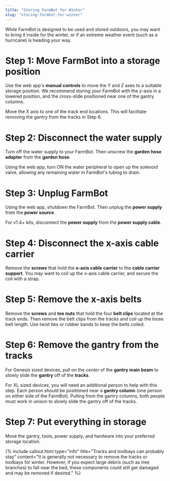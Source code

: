 ```yaml
---
title: "Storing FarmBot for Winter"
slug: "storing-farmbot-for-winter"
---
```


While FarmBot is designed to be used and stored outdoors, you may want to bring it inside for the winter, or if an extreme weather event (such as a hurricane) is heading your way.

# Step 1: Move FarmBot into a storage position
Use the web app's **manual controls** to move the Y and Z axes to a suitable storage position. We recommend storing your FarmBot with the z-axis in a lowered position, and the cross-slide positioned near one of the gantry columns.

Move the X axis to one of the track end locations. This will facilitate removing the gantry from the tracks in Step 6.

# Step 2: Disconnect the water supply
Turn off the water supply to your FarmBot. Then unscrew the **garden hose adapter** from the **garden hose**.

Using the web app, turn ON the water peripheral to open up the solenoid valve, allowing any remaining water in FarmBot's tubing to drain.

# Step 3: Unplug FarmBot
Using the web app, shutdown the FarmBot. Then unplug the **power supply** from the **power source**.

For v1.4+ kits, disconnect the **power supply** from the **power supply cable**.

# Step 4: Disconnect the x-axis cable carrier
Remove the **screws** that hold the **x-axis cable carrier** to the **cable carrier support**. You may want to coil up the x-axis cable carrier, and secure the coil with a strap.

# Step 5: Remove the x-axis belts
Remove the **screws** and **tee nuts** that hold the four **belt clips** located at the track ends. Then remove the belt clips from the tracks and coil up the loose belt length. Use twist ties or rubber bands to keep the belts coiled.

# Step 6: Remove the gantry from the tracks
For Genesis sized devices, pull on the *center* of the **gantry main beam** to slowly slide the **gantry** off of the **tracks**.

For XL sized devices, you will need an additional person to help with this step. Each person should be positioned near a **gantry column** (one person on either side of the FarmBot). Pulling from the gantry columns, both people must work in unison to slowly slide the gantry off of the tracks.

# Step 7: Put everything in storage
Move the gantry, tools, power supply, and hardware into your preferred storage location.

{%
include callout.html
type="info"
title="Tracks and toolbays can probably stay"
content="It is generally not necessary to remove the tracks or toolbays for winter. However, if you expect large debris (such as tree branches) to fall near the bed, these components could still get damaged and may be removed if desired."
%}

